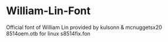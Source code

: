 # William-Lin-Font
Official font of William Lin provided by kulsonn &amp; mcnuggetsx20
8514oem.otb for linux
s8514fix.fon
